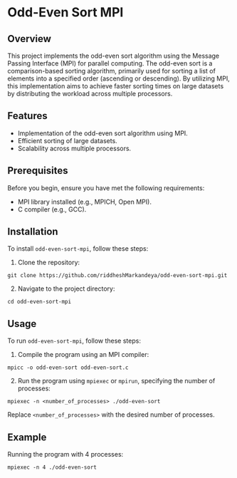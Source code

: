 # Odd-Even Sort MPI

## Overview
This project implements the odd-even sort algorithm using the Message Passing Interface (MPI) for parallel computing. The odd-even sort is a comparison-based sorting algorithm, primarily used for sorting a list of elements into a specified order (ascending or descending). By utilizing MPI, this implementation aims to achieve faster sorting times on large datasets by distributing the workload across multiple processors.

## Features
- Implementation of the odd-even sort algorithm using MPI.
- Efficient sorting of large datasets.
- Scalability across multiple processors.

## Prerequisites
Before you begin, ensure you have met the following requirements:
- MPI library installed (e.g., MPICH, Open MPI).
- C compiler (e.g., GCC).

## Installation
To install `odd-even-sort-mpi`, follow these steps:
1. Clone the repository:
```
git clone https://github.com/riddheshMarkandeya/odd-even-sort-mpi.git
```
2. Navigate to the project directory:
```
cd odd-even-sort-mpi
```

## Usage
To run `odd-even-sort-mpi`, follow these steps:
1. Compile the program using an MPI compiler:
```
mpicc -o odd-even-sort odd-even-sort.c
```
2. Run the program using `mpiexec` or `mpirun`, specifying the number of processes:
```
mpiexec -n <number_of_processes> ./odd-even-sort
```
Replace `<number_of_processes>` with the desired number of processes.

## Example
Running the program with 4 processes:
```
mpiexec -n 4 ./odd-even-sort
```
